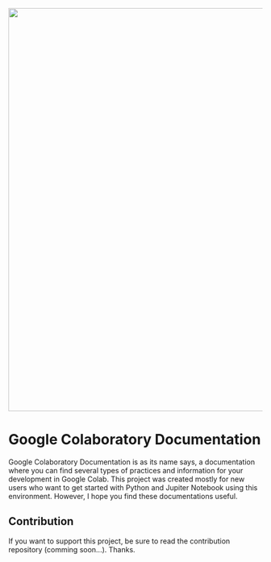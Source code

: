 <p align="center">
    <img width="800" src="https://cdn.discordapp.com/attachments/1141879797782413382/1176357540334932008/google_colab.png?ex=656e9355&is=655c1e55&hm=dba0fa5fe9c311b9b3957970ab31722072afefe627989bfe9bdc87ff582b9133&">
</p>

# Google Colaboratory Documentation
Google Colaboratory Documentation is as its name says, a documentation where you can find several types of practices and information for your development in Google Colab. This project was created mostly for new users who want to get started with Python and Jupiter Notebook using this environment. However, I hope you find these documentations useful.

## Contribution
If you want to support this project, be sure to read the contribution repository (comming soon...). Thanks. 
